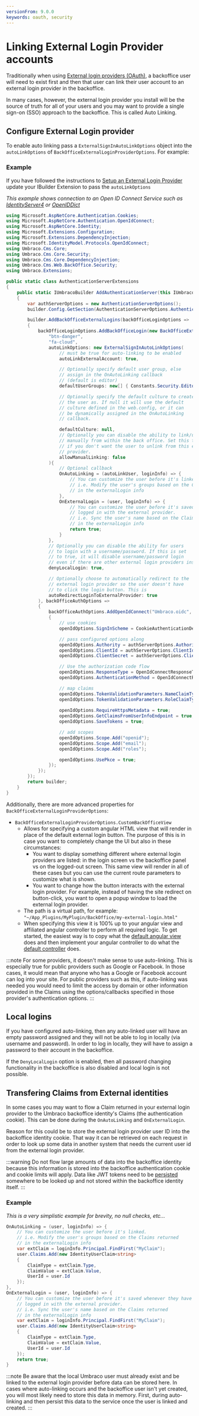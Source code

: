 ```yaml
---
versionFrom: 9.0.0
keywords: oauth, security
---
```


# Linking External Login Provider accounts

Traditionally when using [External login providers (OAuth)](../external-login-providers/index-v9.md), a backoffice user will need to exist first and then that user can link their user account to an external login provider in the backoffice.

In many cases, however, the external login provider you install will be the source of truth for all of your users and you may want to provide a single sign-on (SSO) approach to the backoffice. This is called Auto Linking.


## Configure External Login provider

To enable auto linking pass a `ExternalSignInAutoLinkOptions` object into the `autoLinkOptions` of `BackOfficeExternalLoginProviderOptions`. For example:

### Example

If you have followed the instructions to [Setup an External Login Provider](../external-login-providers/index-v9.md) update your IBuilder Extension to pass the `autoLinkOptions`

_This example shows connection to an Open ID Connect Service such as [IdentityServer4](https://github.com/IdentityServer/IdentityServer4) or [OpenIDDict](https://github.com/openiddict/openiddict-core)_

```cs
using Microsoft.AspNetCore.Authentication.Cookies;
using Microsoft.AspNetCore.Authentication.OpenIdConnect;
using Microsoft.AspNetCore.Identity;
using Microsoft.Extensions.Configuration;
using Microsoft.Extensions.DependencyInjection;
using Microsoft.IdentityModel.Protocols.OpenIdConnect;
using Umbraco.Cms.Core;
using Umbraco.Cms.Core.Security;
using Umbraco.Cms.Core.DependencyInjection;
using Umbraco.Cms.Web.BackOffice.Security;
using Umbraco.Extensions;

public static class AuthenticationServerExtensions
{
    public static IUmbracoBuilder AddAuthenticationServer(this IUmbracoBuilder builder)
    {
        var authServerOptions = new AuthenticationServerOptions();
        builder.Config.GetSection(AuthenticationServerOptions.AuthenticationServer).Bind(authServerOptions);

        builder.AddBackOfficeExternalLogins(backOfficeLoginOptions =>
        {
            backOfficeLoginOptions.AddBackOfficeLogin(new BackOfficeExternalLoginProviderOptions(
                "btn-danger",
                "fa-cloud",
                autoLinkOptions: new ExternalSignInAutoLinkOptions(
                    // must be true for auto-linking to be enabled
                    autoLinkExternalAccount: true,

                    // Optionally specify default user group, else
                    // assign in the OnAutoLinking callback
                    // (default is editor)
                    defaultUserGroups: new[] { Constants.Security.EditorGroupAlias },

                    // Optionally specify the default culture to create
                    // the user as. If null it will use the default
                    // culture defined in the web.config, or it can
                    // be dynamically assigned in the OnAutoLinking
                    // callback.

                    defaultCulture: null,
                    // Optionally you can disable the ability to link/unlink
                    // manually from within the back office. Set this to false
                    // if you don't want the user to unlink from this external
                    // provider.
                    allowManualLinking: false
                ){
                    // Optional callback
                    OnAutoLinking = (autoLinkUser, loginInfo) => {
                        // You can customize the user before it's linked.
                        // i.e. Modify the user's groups based on the Claims returned
                        // in the externalLogin info
                    },
                    OnExternalLogin = (user, loginInfo) => {
                        // You can customize the user before it's saved whenever they have
                        // logged in with the external provider.
                        // i.e. Sync the user's name based on the Claims returned
                        // in the externalLogin info
                        return true;
                    }
                },
                // Optionally you can disable the ability for users
                // to login with a username/password. If this is set
                // to true, it will disable username/password login
                // even if there are other external login providers installed.
                denyLocalLogin: true,

                // Optionally choose to automatically redirect to the
                // external login provider so the user doesn't have
                // to click the login button. This is
                autoRedirectLoginToExternalProvider: true
            ), backOfficeAuthOptions =>
            {
                backOfficeAuthOptions.AddOpenIdConnect("Umbraco.oidc", "City Account", openIdOptions =>
                {
                    // use cookies
                    openIdOptions.SignInScheme = CookieAuthenticationDefaults.AuthenticationScheme;

                    // pass configured options along
                    openIdOptions.Authority = authServerOptions.Authority;
                    openIdOptions.ClientId = authServerOptions.ClientId;
                    openIdOptions.ClientSecret = authServerOptions.ClientSecret;

                    // Use the authorization code flow
                    openIdOptions.ResponseType = OpenIdConnectResponseType.Code;
                    openIdOptions.AuthenticationMethod = OpenIdConnectRedirectBehavior.RedirectGet;

                    // map claims
                    openIdOptions.TokenValidationParameters.NameClaimType = "name";
                    openIdOptions.TokenValidationParameters.RoleClaimType = "role";
                    
                    openIdOptions.RequireHttpsMetadata = true;
                    openIdOptions.GetClaimsFromUserInfoEndpoint = true;
                    openIdOptions.SaveTokens = true;

                    // add scopes
                    openIdOptions.Scope.Add("openid");
                    openIdOptions.Scope.Add("email");
                    openIdOptions.Scope.Add("roles");

                    openIdOptions.UsePkce = true;
                });
            });
        });
        return builder;
    }
}
```

Additionally, there are more advanced properties for `BackOfficeExternalLoginProviderOptions`:

* `BackOfficeExternalLoginProviderOptions.CustomBackOfficeView`
  * Allows for specifying a custom angular HTML view that will render in place of the default external login button. The purpose of this is in case you want to completely change the UI but also in these circumstances:
    * You want to display something different where external login providers are listed: in the login screen vs the backoffice panel vs on the logged-out screen. This same view will render in all of these cases but you can use the current route parameters to customize what is shown.
    * You want to change how the button interacts with the external login provider. For example, instead of having the site redirect on button-click, you want to open a popup window to load the external login provider.
  * The path is a virtual path, for example: `"~/App_Plugins/MyPlugin/BackOffice/my-external-login.html"`
  * When specifying this view it is 100% up to your angular view and affiliated angular controller to perform all required logic. To get started, the easiest way is to copy what the [default angular view](https://github.com/umbraco/Umbraco-CMS/blob/v8/contrib/src/Umbraco.Web.UI.Client/src/views/components/application/umb-login.html#L126-L140) does and then implement your angular controller to do what the [default controller](https://github.com/umbraco/Umbraco-CMS/blob/v8/contrib/src/Umbraco.Web.UI.Client/src/common/directives/components/application/umblogin.directive.js#L48) does.

:::note
For some providers, it doesn't make sense to use auto-linking. This is especially true for public providers such as Google or Facebook. In those cases, it would mean that anyone who has a Google or Facebook account can log into your site. For public providers such as this, if auto-linking was needed you would need to limit the access by domain or other information provided in the Claims using the options/callbacks specified in those provider's authentication options.
:::

## Local logins

If you have configured auto-linking, then any auto-linked user will have an empty password assigned and they will not be able to log in locally (via username and password). In order to log in locally, they will have to assign a password to their account in the backoffice.

If the `DenyLocalLogin` option is enabled, then all password changing functionality in the backoffice is also disabled and local login is not possible.

## Transfering Claims from External identities

In some cases you may want to flow a Claim returned in your external login provider to the Umbraco backoffice identity's Claims (the authentication cookie). This can be done during the `OnAutoLinking` and `OnExternalLogin`.

Reason for this could be to store the external login provider user ID into the backoffice identity cookie. That way it can be retrieved on each request in order to look up some data in another system that needs the current user id from the external login provider.

:::warning
Do not flow large amounts of data into the backoffice identity because this information is stored into the backoffice authentication cookie and cookie limits will apply. Data like JWT tokens need to be [persisted](#storing-external-login-provider-data) somewhere to be looked up and not stored within the backoffice identity itself.
:::

### Example

_This is a very simplistic example for brevity, no null checks, etc..._

```cs
OnAutoLinking = (user, loginInfo) => {
    // You can customize the user before it's linked.
    // i.e. Modify the user's groups based on the Claims returned
    // in the externalLogin info
    var extClaim = loginInfo.Principal.FindFirst("MyClaim");
    user.Claims.Add(new IdentityUserClaim<string>
    {
        ClaimType = extClaim.Type,
        ClaimValue = extClaim.Value,
        UserId = user.Id
    });
},
OnExternalLogin = (user, loginInfo) => {
    // You can customize the user before it's saved whenever they have
    // logged in with the external provider.
    // i.e. Sync the user's name based on the Claims returned
    // in the externalLogin info
    var extClaim = loginInfo.Principal.FindFirst("MyClaim");
    user.Claims.Add(new IdentityUserClaim<string>
    {
        ClaimType = extClaim.Type,
        ClaimValue = extClaim.Value,
        UserId = user.Id
    });
    return true;
}
```

:::note
Be aware that the local Umbraco user must already exist and be linked to the external login provider before data can be stored here. In cases where auto-linking occurs and the backoffice user isn't yet created, you will most likely need to store this data in memory. First, during auto-linking and then persist this data to the service once the user is linked and created.
:::

